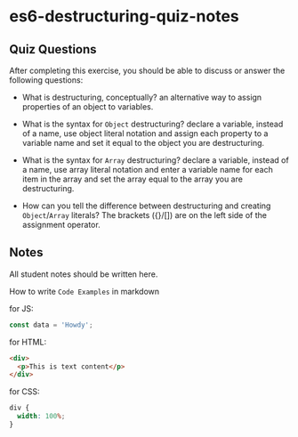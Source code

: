 # es6-destructuring-quiz-notes

## Quiz Questions

After completing this exercise, you should be able to discuss or answer the following questions:

- What is destructuring, conceptually?
  an alternative way to assign properties of an object to variables.

- What is the syntax for `Object` destructuring?
  declare a variable, instead of a name, use object literal notation and assign each property to a variable name and set it equal to the object you are destructuring.

- What is the syntax for `Array` destructuring?
  declare a variable, instead of a name, use array literal notation and enter a variable name for each item in the array and set the array equal to the array you are destructuring.

- How can you tell the difference between destructuring and creating `Object`/`Array` literals?
  The brackets ({}/[]) are on the left side of the assignment operator.

## Notes

All student notes should be written here.

How to write `Code Examples` in markdown

for JS:

```javascript
const data = 'Howdy';
```

for HTML:

```html
<div>
  <p>This is text content</p>
</div>
```

for CSS:

```css
div {
  width: 100%;
}
```
